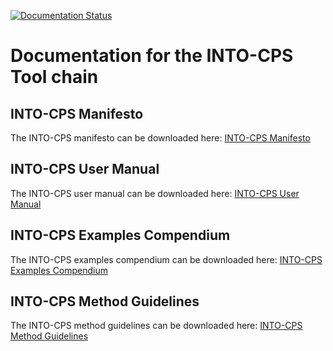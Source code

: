 [![Documentation Status](https://readthedocs.org/projects/into-cps-association/badge/?version=latest)](https://into-cps-association.readthedocs.io/en/latest/?badge=latest)
# Documentation for the INTO-CPS Tool chain

## INTO-CPS Manifesto
The INTO-CPS manifesto can be downloaded here: [INTO-CPS Manifesto](manifesto/INTO-CPS-Manifesto.pdf "INTO-CPS Manifesto")

## INTO-CPS User Manual
The INTO-CPS user manual can be downloaded here: [INTO-CPS User Manual](user_manual/INTO-CPS_toolchain_User_Manual.pdf "INTO-CPS User Manual")

## INTO-CPS Examples Compendium
The INTO-CPS examples compendium can be downloaded here: [INTO-CPS Examples Compendium](examples_compendium/INTO-CPS_Examples_Compendium.pdf "INTO-CPS Examples Compendium")

## INTO-CPS Method Guidelines
The INTO-CPS method guidelines can be downloaded here: [INTO-CPS Method Guidelines](method_guidelines/INTO-CPS_Method_Guidelines.pdf "INTO-CPS Method Guidelines")


